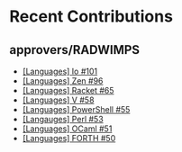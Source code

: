 # Recent Contributions

## approvers/RADWIMPS

- [[Languages] Io #101](https://github.com/approvers/RADWIMPS/pull/101)
- [[Languages] Zen #96](https://github.com/approvers/RADWIMPS/pull/96)
- [[Languages] Racket #65](https://github.com/approvers/RADWIMPS/pull/65)
- [[Languages] V #58](https://github.com/approvers/RADWIMPS/pull/58)
- [[Languages] PowerShell #55](https://github.com/approvers/RADWIMPS/pull/55)
- [[Langauges] Perl #53](https://github.com/approvers/RADWIMPS/pull/53)
- [[Languages] OCaml #51](https://github.com/approvers/RADWIMPS/pull/51)
- [[Languages] FORTH #50](https://github.com/approvers/RADWIMPS/pull/50)
